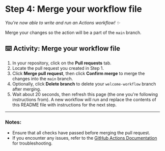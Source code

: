 # Step 4: Merge your workflow file

_You're now able to write and run an Actions workflow! :sparkles:_

Merge your changes so the action will be a part of the `main` branch.

## :keyboard: Activity: Merge your workflow file

1. In your repository, click on the **Pull requests** tab.
1. Locate the pull request you created in Step 1.
1. Click **Merge pull request**, then click **Confirm merge** to merge the changes into the `main` branch.
1. Optionally, click **Delete branch** to delete your `welcome-workflow` branch after merging.
1. Wait about 20 seconds, then refresh this page (the one you're following instructions from). A new workflow will run and replace the contents of this README file with instructions for the next step.

---

### Notes:
- Ensure that all checks have passed before merging the pull request.
- If you encounter any issues, refer to the [GitHub Actions Documentation](https://docs.github.com/actions) for troubleshooting.
